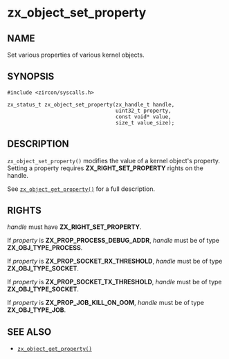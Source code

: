 # zx_object_set_property

## NAME

<!-- Updated by update-docs-from-abigen, do not edit. -->

Set various properties of various kernel objects.

## SYNOPSIS

<!-- Updated by update-docs-from-abigen, do not edit. -->

```
#include <zircon/syscalls.h>

zx_status_t zx_object_set_property(zx_handle_t handle,
                                   uint32_t property,
                                   const void* value,
                                   size_t value_size);
```

## DESCRIPTION

`zx_object_set_property()` modifies the value of a kernel object's property.
Setting a property requires **ZX_RIGHT_SET_PROPERTY** rights on the handle.

See [`zx_object_get_property()`] for a full description.

## RIGHTS

<!-- Updated by update-docs-from-abigen, do not edit. -->

*handle* must have **ZX_RIGHT_SET_PROPERTY**.

If *property* is **ZX_PROP_PROCESS_DEBUG_ADDR**, *handle* must be of type **ZX_OBJ_TYPE_PROCESS**.

If *property* is **ZX_PROP_SOCKET_RX_THRESHOLD**, *handle* must be of type **ZX_OBJ_TYPE_SOCKET**.

If *property* is **ZX_PROP_SOCKET_TX_THRESHOLD**, *handle* must be of type **ZX_OBJ_TYPE_SOCKET**.

If *property* is **ZX_PROP_JOB_KILL_ON_OOM**, *handle* must be of type **ZX_OBJ_TYPE_JOB**.

## SEE ALSO

 - [`zx_object_get_property()`]

<!-- References updated by update-docs-from-abigen, do not edit. -->

[`zx_object_get_property()`]: object_get_property.md
